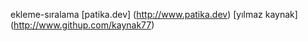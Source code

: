 ekleme-sıralama
[patika.dev] (http://www.patika.dev)
[yılmaz kaynak] (http://www.githup.com/kaynak77)
